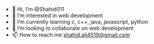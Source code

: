 - 👋 Hi, I’m @Shahid011
- 👀 I’m interested in web development
- 🌱 I’m currently learning c, c++, java, javascript, python
- 💞️ I’m looking to collaborate on web development
- 📫 How to reach me shahid.ali4519@gmail.com

<!---
Shahid011/Shahid011 is a ✨ special ✨ repository because its `README.md` (this file) appears on your GitHub profile.
You can click the Preview link to take a look at your changes.
--->
